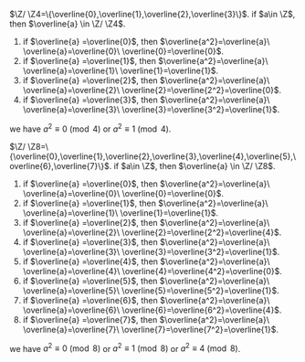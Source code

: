 $\Z/ \Z4=\{\overline{0},\overline{1},\overline{2},\overline{3}\}$. if $a\in \Z$, then $\overline{a} \in \Z/ \Z4$.
1. if $\overline{a} =\overline{0}$, then $\overline{a^2}=\overline{a}\ \overline{a}=\overline{0}\ \overline{0}=\overline{0}$.
2. if $\overline{a} =\overline{1}$, then $\overline{a^2}=\overline{a}\ \overline{a}=\overline{1}\ \overline{1}=\overline{1}$.
3. if $\overline{a} =\overline{2}$, then $\overline{a^2}=\overline{a}\ \overline{a}=\overline{2}\ \overline{2}=\overline{2^2}=\overline{0}$.
4. if $\overline{a} =\overline{3}$, then $\overline{a^2}=\overline{a}\ \overline{a}=\overline{3}\ \overline{3}=\overline{3^2}=\overline{1}$.

we have $a^2 \equiv 0 \pmod 4$ or $a^2 \equiv 1 \pmod 4$.  

$\Z/ \Z8=\{\overline{0},\overline{1},\overline{2},\overline{3},\overline{4},\overline{5},\overline{6},\overline{7}\}$. if $a\in \Z$, then $\overline{a} \in \Z/ \Z8$.
1. if $\overline{a} =\overline{0}$, then $\overline{a^2}=\overline{a}\ \overline{a}=\overline{0}\ \overline{0}=\overline{0}$.
2. if $\overline{a} =\overline{1}$, then $\overline{a^2}=\overline{a}\ \overline{a}=\overline{1}\ \overline{1}=\overline{1}$.
3. if $\overline{a} =\overline{2}$, then $\overline{a^2}=\overline{a}\ \overline{a}=\overline{2}\ \overline{2}=\overline{2^2}=\overline{4}$.
4. if $\overline{a} =\overline{3}$, then $\overline{a^2}=\overline{a}\ \overline{a}=\overline{3}\ \overline{3}=\overline{3^2}=\overline{1}$.
5. if $\overline{a} =\overline{4}$, then $\overline{a^2}=\overline{a}\ \overline{a}=\overline{4}\ \overline{4}=\overline{4^2}=\overline{0}$.
6. if $\overline{a} =\overline{5}$, then $\overline{a^2}=\overline{a}\ \overline{a}=\overline{5}\ \overline{5}=\overline{5^2}=\overline{1}$.
7. if $\overline{a} =\overline{6}$, then $\overline{a^2}=\overline{a}\ \overline{a}=\overline{6}\ \overline{6}=\overline{6^2}=\overline{4}$.
8. if $\overline{a} =\overline{7}$, then $\overline{a^2}=\overline{a}\ \overline{a}=\overline{7}\ \overline{7}=\overline{7^2}=\overline{1}$.

we have $a^2 \equiv 0 \pmod 8$ or $a^2 \equiv 1 \pmod 8$ or $a^2 \equiv 4 \pmod8$.
